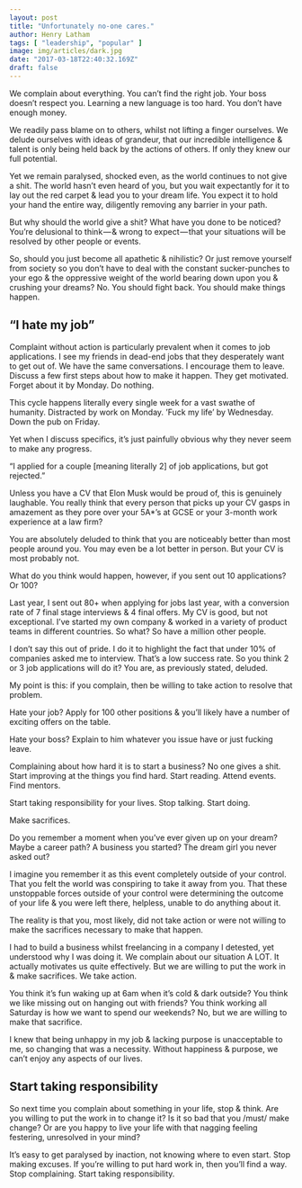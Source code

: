 ```yaml
---
layout: post
title: "Unfortunately no-one cares."
author: Henry Latham
tags: [ "leadership", "popular" ]
image: img/articles/dark.jpg
date: "2017-03-18T22:40:32.169Z"
draft: false
---
```



We complain about everything. You can’t find the right job. Your boss doesn’t respect you. Learning a new language is too hard. You don’t have enough money.

We readily pass blame on to others, whilst not lifting a finger ourselves. We delude ourselves with ideas of grandeur, that our incredible intelligence & talent is only being held back by the actions of others. If only they knew our full potential.

Yet we remain paralysed, shocked even, as the world continues to not give a shit. The world hasn’t even heard of you, but you wait expectantly for it to lay out the red carpet & lead you to your dream life. You expect it to hold your hand the entire way, diligently removing any barrier in your path.

But why should the world give a shit? What have you done to be noticed? You’re delusional to think — & wrong to expect — that your situations will be resolved by other people or events.

So, should you just become all apathetic & nihilistic? Or just remove yourself from society so you don’t have to deal with the constant sucker-punches to your ego & the oppressive weight of the world bearing down upon you & crushing your dreams? No. You should fight back. You should make things happen.


## “I hate my job”

Complaint without action is particularly prevalent when it comes to job applications. I see my friends in dead-end jobs that they desperately want to get out of. We have the same conversations. I encourage them to leave. Discuss a few first steps about how to make it happen. They get motivated. Forget about it by Monday. Do nothing.

This cycle happens literally every single week for a vast swathe of humanity. Distracted by work on Monday. ’Fuck my life’ by Wednesday. Down the pub on Friday.

Yet when I discuss specifics, it’s just painfully obvious why they never seem to make any progress.

“I applied for a couple [meaning literally 2] of job applications, but got rejected.”

Unless you have a CV that Elon Musk would be proud of, this is genuinely laughable. You really think that every person that picks up your CV gasps in amazement as they pore over your 5A*’s at GCSE or your 3-month work experience at a law firm?

You are absolutely deluded to think that you are noticeably better than most people around you. You may even be a lot better in person. But your CV is most probably not.

What do you think would happen, however, if you sent out 10 applications? Or 100?

Last year, I sent out 80+ when applying for jobs last year, with a conversion rate of 7 final stage interviews & 4 final offers. My CV is good, but not exceptional. I’ve started my own company & worked in a variety of product teams in different countries. So what? So have a million other people.

I don’t say this out of pride. I do it to highlight the fact that under 10% of companies asked me to interview. That’s a low success rate. So you think 2 or 3 job applications will do it? You are, as previously stated, deluded.

My point is this: if you complain, then be willing to take action to resolve that problem.

Hate your job? Apply for 100 other positions & you’ll likely have a number of exciting offers on the table.

Hate your boss? Explain to him whatever you issue have or just fucking leave.

Complaining about how hard it is to start a business? No one gives a shit. Start improving at the things you find hard. Start reading. Attend events. Find mentors.

Start taking responsibility for your lives. Stop talking. Start doing.

Make sacrifices.

Do you remember a moment when you’ve ever given up on your dream? Maybe a career path? A business you started? The dream girl you never asked out?

I imagine you remember it as this event completely outside of your control. That you felt the world was conspiring to take it away from you. That these unstoppable forces outside of your control were determining the outcome of your life & you were left there, helpless, unable to do anything about it.

The reality is that you, most likely, did not take action or were not willing to make the sacrifices necessary to make that happen.

I had to build a business whilst freelancing in a company I detested, yet understood why I was doing it. We complain about our situation A LOT. It actually motivates us quite effectively. But we are willing to put the work in & make sacrifices. We take action.

You think it’s fun waking up at 6am when it’s cold & dark outside? You think we like missing out on hanging out with friends? You think working all Saturday is how we want to spend our weekends? No, but we are willing to make that sacrifice.

I knew that being unhappy in my job & lacking purpose is unacceptable to me, so changing that was a necessity. Without happiness & purpose, we can’t enjoy any aspects of our lives.


## Start taking responsibility

So next time you complain about something in your life, stop & think. Are you willing to put the work in to change it? Is it so bad that you /must/ make change? Or are you happy to live your life with that nagging feeling festering, unresolved in your mind?

It’s easy to get paralysed by inaction, not knowing where to even start. Stop making excuses. If you’re willing to put hard work in, then you’ll find a way. Stop complaining. Start taking responsibility.
